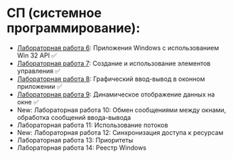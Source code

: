 # СП (системное программирование):

- [Лабораторная работа 6](https://github.com/gaykov/bsuir/tree/master/SP/Lab1): Приложения Windows с использованием Win 32 API :white_check_mark:
- [Лабораторная работа 7](https://github.com/gaykov/bsuir/tree/master/SP/Lab2): Создание и использование элементов управления :white_check_mark:
- [Лабораторная работа 8](https://github.com/gaykov/bsuir/tree/master/SP/Lab3): Графический ввод-вывод в оконном приложении :white_check_mark:
- [Лабораторная работа 9](https://github.com/gaykov/bsuir/tree/master/SP/Lab4): Динамическое отображение данных на окне :white_check_mark:
- New: Лабораторная работа 10: Обмен сообщениями между окнами, обработка сообщений ввода-вывода
- Лабораторная работа 11: Использование потоков
- New: Лабораторная работа 12: Синхронизация доступа к ресурсам
- Лабораторная работа 13: Приоритеты
- Лабораторная работа 14: Реестр Windows
